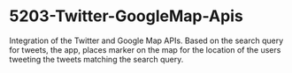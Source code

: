 # 5203-Twitter-GoogleMap-Apis
Integration of the Twitter and Google Map APIs. Based on the search query for tweets, the app, places marker on the map for the location of the users tweeting the tweets matching the search query.
